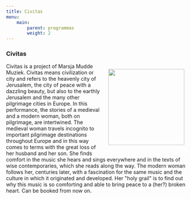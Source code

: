 ```yaml
---
title: Civitas
menu:
    main:
        parent: programmas
        weight: 2
---
```

### Civitas

<img src="../../../images/Hierusalem_Celestis.jpeg" style="width: 13rem; float: right; margin:1rem">

Civitas is a project of Marsja Mudde Muziek. Civitas means civilization or city and refers to the heavenly city of Jerusalem, the city of peace with a dazzling beauty, but also to the earthly Jerusalem and the many other pilgrimage cities in Europe. In this performance, the stories of a medieval and a modern woman, both on pilgrimage, are intertwined. The medieval woman travels incognito to important pilgrimage destinations throughout Europe and in this way comes to terms with the great loss of her husband and her son. She finds comfort in the music she hears and sings everywhere and in the texts of wise contemporaries, which she reads along the way. The modern woman follows her, centuries later, with a fascination for the same music and the culture in which it originated and developed. Her "holy grail" is to find out why this music is so comforting and able to bring peace to a (her?) broken heart. Can be booked from now on.
